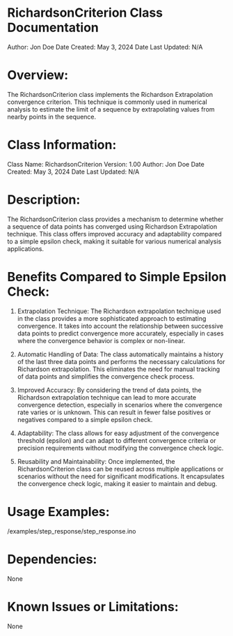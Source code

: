 RichardsonCriterion Class Documentation
================================================================================

Author: Jon Doe
Date Created: May 3, 2024
Date Last Updated: N/A

Overview:
================================================================================

The RichardsonCriterion class implements the Richardson Extrapolation convergence
criterion. This technique is commonly used in numerical analysis to estimate the
limit of a sequence by extrapolating values from nearby points in the sequence.

Class Information:
================================================================================

Class Name: RichardsonCriterion
Version: 1.00
Author: Jon Doe
Date Created: May 3, 2024
Date Last Updated: N/A

Description:
================================================================================

The RichardsonCriterion class provides a mechanism to determine whether a sequence
of data points has converged using Richardson Extrapolation technique. This class
offers improved accuracy and adaptability compared to a simple epsilon check, 
making it suitable for various numerical analysis applications.

Benefits Compared to Simple Epsilon Check:
================================================================================

1. Extrapolation Technique: The Richardson extrapolation technique used in the class provides a more sophisticated approach to estimating convergence. It takes into account the relationship between successive data points to predict convergence more accurately, especially in cases where the convergence behavior is complex or non-linear.

2. Automatic Handling of Data: The class automatically maintains a history of the last three data points and performs the necessary calculations for Richardson extrapolation. This eliminates the need for manual tracking of data points and simplifies the convergence check process.

3. Improved Accuracy: By considering the trend of data points, the Richardson extrapolation technique can lead to more accurate convergence detection, especially in scenarios where the convergence rate varies or is unknown. This can result in fewer false positives or negatives compared to a simple epsilon check.

4. Adaptability: The class allows for easy adjustment of the convergence threshold (epsilon) and can adapt to different convergence criteria or precision requirements without modifying the convergence check logic.

5. Reusability and Maintainability: Once implemented, the RichardsonCriterion class can be reused across multiple applications or scenarios without the need for significant modifications. It encapsulates the convergence check logic, making it easier to maintain and debug.

Usage Examples:
================================================================================

/examples/step_response/step_response.ino

Dependencies:
================================================================================

None

Known Issues or Limitations:
================================================================================

None


